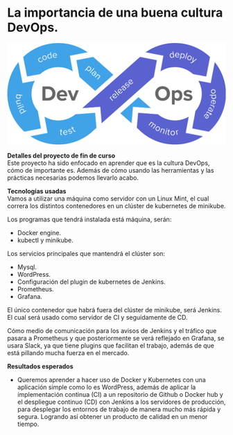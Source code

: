 # La importancia de una buena cultura DevOps.

![](./ImagesREADME/devops-portada.png)


**Detalles del proyecto de fin de curso**  
Este proyecto ha sido enfocado en aprender que es la cultura DevOps, cómo de importante es. Además de cómo usando las herramientas y las prácticas necesarias podemos llevarlo acabo.


**Tecnologías usadas**  
Vamos a utilizar una máquina como servidor con un Linux Mint, el cual correra los distintos contenedores en un clúster de kubernetes de minikube.

Los programas que tendrá instalada está máquina, serán:
* Docker engine.
* kubectl y minikube.

Los servicios principales que mantendrá el clúster son:
* Mysql.
* WordPress.
* Configuración del plugin de kubernetes de Jenkins.
* Prometheus.
* Grafana.

El único contenedor que habrá fuera del clúster de minikube, será Jenkins. El cual será usado como servidor de CI y seguidamente de CD.

Cómo medio de comunicación para los avisos de Jenkins y el tráfico que pasara a Prometheus y que posteriormente se verá reflejado en Grafana, se usara Slack, ya que tiene plugins que facilitan el trabajo, además de que está pillando mucha fuerza en el mercado.

**Resultados esperados**  
* Queremos aprender a hacer uso de Docker y Kubernetes con una aplicación simple como lo es WordPress, además de aplicar la implementación continua (CI) a un repositorio de Github o Docker hub y el despliegue continuo (CD) con Jenkins a los servidores de producción, para desplegar los entornos de trabajo de manera mucho más rápida y segura. Logrando así obtener un producto de calidad en un menor tiempo.




